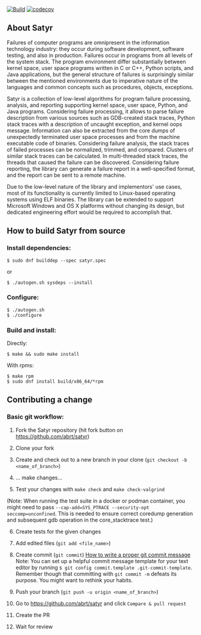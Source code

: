 [![Build](https://github.com/abrt/satyr/workflows/Build/badge.svg)](https://github.com/abrt/satyr/actions/workflows/check.yml)
[![codecov](https://codecov.io/gh/abrt/satyr/branch/master/graph/badge.svg?token=AHUkZe3dV6)](https://codecov.io/gh/abrt/satyr)

## About Satyr

Failures of computer programs are omnipresent in the information technology
industry: they occur during software development, software testing, and also in
production.  Failures occur in programs from all levels of the system stack.
The program environment differ substantially between kernel space, user space
programs written in C or C++, Python scripts, and Java applications, but the
general structure of failures is surprisingly similar between the mentioned
environments due to imperative nature of the languages and common concepts such
as procedures, objects, exceptions.

Satyr is a collection of low-level algorithms for program failure processing,
analysis, and reporting supporting kernel space, user space, Python, and Java
programs.  Considering failure processing, it allows to parse failure
description from various sources such as GDB-created stack traces, Python stack
traces with a description of uncaught exception, and kernel oops message.
Information can also be extracted from the core dumps of unexpectedly
terminated user space processes and from the machine executable code of
binaries.  Considering failure analysis, the stack traces of failed processes
can be normalized, trimmed, and compared.  Clusters of similar stack traces can
be calculated.  In multi-threaded stack traces, the threads that caused the
failure can be discovered.  Considering failure reporting, the library can
generate a failure report in a well-specified format, and the report can be
sent to a remote machine.

Due to the low-level nature of the library and implementors' use cases, most of
its functionality is currently limited to Linux-based operating systems using
ELF binaries.  The library can be extended to support Microsoft Windows and OS
X platforms without changing its design, but dedicated engineering effort would
be required to accomplish that.

## How to build Satyr from source

### Install dependencies:

    $ sudo dnf builddep --spec satyr.spec

or

    $ ./autogen.sh sysdeps --install

### Configure:

    $ ./autogen.sh
    $ ./configure

### Build and install:

Directly:

    $ make && sudo make install

With rpms:

    $ make rpm
    $ sudo dnf install build/x86_64/*rpm

## Contributing a change

### Basic git workflow:

1. Fork the Satyr repository (hit fork button on https://github.com/abrt/satyr)

2. Clone your fork

3. Create and check out to a new branch in your clone (`git checkout -b <name_of_branch>`)

4. ... make changes...

5. Test your changes with `make check` and `make check-valgrind`

(Note: When running the test suite in a docker or podman container,
you might need to pass `--cap-add=SYS_PTRACE --security-opt seccomp=unconfined`.
This is needed to ensure correct coredump generation and subsequent gdb operation
in the core_stacktrace test.)

6. Create tests for the given changes

7. Add edited files (`git add <file_name>`)

8. Create commit (`git commit`) [How to write a proper git commit
   message](https://chris.beams.io/posts/git-commit/)  
Note: You can set up a helpful commit message template for your text editor by running
`$ git config commit.template .git-commit-template`. Remember though that
committing with `git commit -m` defeats its purpose. You might want to rethink
your habits.

9. Push your branch (`git push -u origin <name_of_branch>`)

10. Go to https://github.com/abrt/satyr and click `Compare & pull request`

11. Create the PR

12. Wait for review
